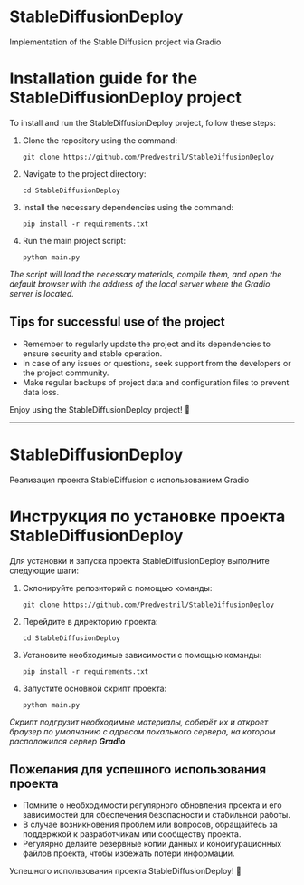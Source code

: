 # StableDiffusionDeploy
Implementation of the Stable Diffusion project via Gradio

# Installation guide for the StableDiffusionDeploy project

To install and run the StableDiffusionDeploy project, follow these steps:

1. Clone the repository using the command:
   
   `git clone https://github.com/Predvestnil/StableDiffusionDeploy`
   

2. Navigate to the project directory:
   
   `cd StableDiffusionDeploy`
   

3. Install the necessary dependencies using the command:
   
   `pip install -r requirements.txt`
   

4. Run the main project script:
   
   `python main.py`
   
_The script will load the necessary materials, compile them, and open the default browser with the address of the local server where the Gradio server is located._

## Tips for successful use of the project

- Remember to regularly update the project and its dependencies to ensure security and stable operation.
- In case of any issues or questions, seek support from the developers or the project community.
- Make regular backups of project data and configuration files to prevent data loss.

Enjoy using the StableDiffusionDeploy project! 🚀


---


# StableDiffusionDeploy
Реализация проекта StableDiffusion с использованием Gradio

# Инструкция по установке проекта StableDiffusionDeploy

Для установки и запуска проекта StableDiffusionDeploy выполните следующие шаги:

1. Склонируйте репозиторий с помощью команды:
   
   `git clone https://github.com/Predvestnil/StableDiffusionDeploy`
   

2. Перейдите в директорию проекта:
   
   `cd StableDiffusionDeploy`
   

3. Установите необходимые зависимости с помощью команды:
   
   `pip install -r requirements.txt`
   

4. Запустите основной скрипт проекта:
   
   `python main.py`
   
_Скрипт подгрузит необходимые материалы, соберёт их и откроет браузер по умолчанию с адресом локального сервера, на котором расположился сервер **Gradio**_
## Пожелания для успешного использования проекта

- Помните о необходимости регулярного обновления проекта и его зависимостей для обеспечения безопасности и стабильной работы.
- В случае возникновения проблем или вопросов, обращайтесь за поддержкой к разработчикам или сообществу проекта.
- Регулярно делайте резервные копии данных и конфигурационных файлов проекта, чтобы избежать потери информации.

Успешного использования проекта StableDiffusionDeploy! 🚀
